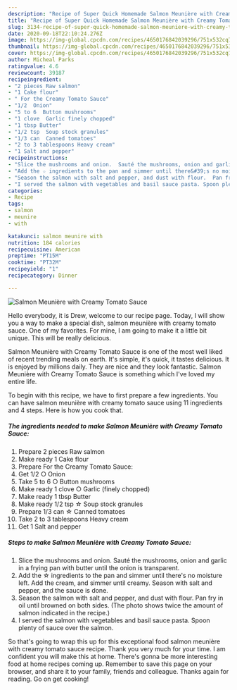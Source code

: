 ```yaml
---
description: "Recipe of Super Quick Homemade Salmon Meunière with Creamy Tomato Sauce"
title: "Recipe of Super Quick Homemade Salmon Meunière with Creamy Tomato Sauce"
slug: 3134-recipe-of-super-quick-homemade-salmon-meuniere-with-creamy-tomato-sauce
date: 2020-09-18T22:10:24.276Z
image: https://img-global.cpcdn.com/recipes/4650176842039296/751x532cq70/salmon-meuniere-with-creamy-tomato-sauce-recipe-main-photo.jpg
thumbnail: https://img-global.cpcdn.com/recipes/4650176842039296/751x532cq70/salmon-meuniere-with-creamy-tomato-sauce-recipe-main-photo.jpg
cover: https://img-global.cpcdn.com/recipes/4650176842039296/751x532cq70/salmon-meuniere-with-creamy-tomato-sauce-recipe-main-photo.jpg
author: Micheal Parks
ratingvalue: 4.6
reviewcount: 39187
recipeingredient:
- "2 pieces Raw salmon"
- "1 Cake flour"
- " For the Creamy Tomato Sauce"
- "1/2  Onion"
- "5 to 6  Button mushrooms"
- "1 clove  Garlic finely chopped"
- "1 tbsp Butter"
- "1/2 tsp  Soup stock granules"
- "1/3 can  Canned tomatoes"
- "2 to 3 tablespoons Heavy cream"
- "1 Salt and pepper"
recipeinstructions:
- "Slice the mushrooms and onion.  Sauté the mushrooms, onion and garlic in a frying pan with butter until the onion is transparent."
- "Add the ☆ ingredients to the pan and simmer until there&#39;s no moisture left. Add the cream, and simmer until creamy. Season with salt and pepper, and the sauce is done."
- "Season the salmon with salt and pepper, and dust with flour.  Pan fry in oil until browned on both sides. (The photo shows twice the amount of salmon indicated in the recipe.)"
- "I served the salmon with vegetables and basil sauce pasta. Spoon plenty of sauce over the salmon."
categories:
- Recipe
tags:
- salmon
- meunire
- with

katakunci: salmon meunire with 
nutrition: 184 calories
recipecuisine: American
preptime: "PT15M"
cooktime: "PT32M"
recipeyield: "1"
recipecategory: Dinner

---
```



![Salmon Meunière with Creamy Tomato Sauce](https://img-global.cpcdn.com/recipes/4650176842039296/751x532cq70/salmon-meuniere-with-creamy-tomato-sauce-recipe-main-photo.jpg)

Hello everybody, it is Drew, welcome to our recipe page. Today, I will show you a way to make a special dish, salmon meunière with creamy tomato sauce. One of my favorites. For mine, I am going to make it a little bit unique. This will be really delicious.

Salmon Meunière with Creamy Tomato Sauce is one of the most well liked of recent trending meals on earth. It's simple, it's quick, it tastes delicious. It is enjoyed by millions daily. They are nice and they look fantastic. Salmon Meunière with Creamy Tomato Sauce is something which I've loved my entire life.




To begin with this recipe, we have to first prepare a few ingredients. You can have salmon meunière with creamy tomato sauce using 11 ingredients and 4 steps. Here is how you cook that.

<!--inarticleads1-->

##### The ingredients needed to make Salmon Meunière with Creamy Tomato Sauce:

1. Prepare 2 pieces Raw salmon
1. Make ready 1 Cake flour
1. Prepare  For the Creamy Tomato Sauce:
1. Get 1/2 ○ Onion
1. Take 5 to 6 ○ Button mushrooms
1. Make ready 1 clove ○ Garlic (finely chopped)
1. Make ready 1 tbsp Butter
1. Make ready 1/2 tsp ☆ Soup stock granules
1. Prepare 1/3 can ☆ Canned tomatoes
1. Take 2 to 3 tablespoons Heavy cream
1. Get 1 Salt and pepper




<!--inarticleads2-->

##### Steps to make Salmon Meunière with Creamy Tomato Sauce:

1. Slice the mushrooms and onion.  Sauté the mushrooms, onion and garlic in a frying pan with butter until the onion is transparent.
1. Add the ☆ ingredients to the pan and simmer until there&#39;s no moisture left. Add the cream, and simmer until creamy. Season with salt and pepper, and the sauce is done.
1. Season the salmon with salt and pepper, and dust with flour.  Pan fry in oil until browned on both sides. (The photo shows twice the amount of salmon indicated in the recipe.)
1. I served the salmon with vegetables and basil sauce pasta. Spoon plenty of sauce over the salmon.




So that's going to wrap this up for this exceptional food salmon meunière with creamy tomato sauce recipe. Thank you very much for your time. I am confident you will make this at home. There's gonna be more interesting food at home recipes coming up. Remember to save this page on your browser, and share it to your family, friends and colleague. Thanks again for reading. Go on get cooking!
